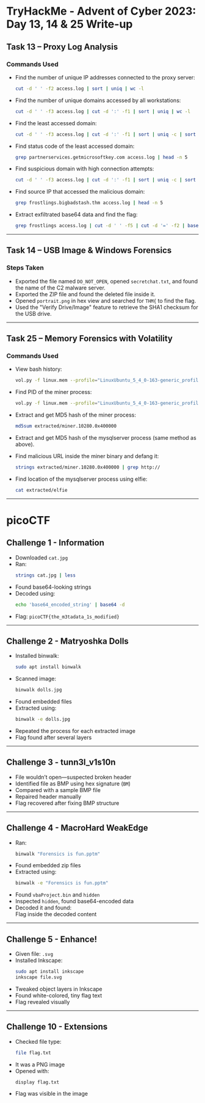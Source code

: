 # TryHackMe - Advent of Cyber 2023: Day 13, 14 & 25 Write-up

## Task 13 – Proxy Log Analysis

### Commands Used

- Find the number of unique IP addresses connected to the proxy server:
  ```bash
  cut -d ' ' -f2 access.log | sort | uniq | wc -l
  ```

- Find the number of unique domains accessed by all workstations:
  ```bash
  cut -d ' ' -f3 access.log | cut -d ':' -f1 | sort | uniq | wc -l
  ```

- Find the least accessed domain:
  ```bash
  cut -d ' ' -f3 access.log | cut -d ':' -f1 | sort | uniq -c | sort -n | head -n 1
  ```

- Find status code of the least accessed domain:
  ```bash
  grep partnerservices.getmicrosoftkey.com access.log | head -n 5
  ```

- Find suspicious domain with high connection attempts:
  ```bash
  cut -d ' ' -f3 access.log | cut -d ':' -f1 | sort | uniq -c | sort -n | tail -n 15
  ```

- Find source IP that accessed the malicious domain:
  ```bash
  grep frostlings.bigbadstash.thm access.log | head -n 5
  ```

- Extract exfiltrated base64 data and find the flag:
  ```bash
  grep frostlings access.log | cut -d ' ' -f5 | cut -d '=' -f2 | base64 -d | grep 'THM{'
  ```

---

## Task 14 – USB Image & Windows Forensics

### Steps Taken

- Exported the file named `DO_NOT_OPEN`, opened `secretchat.txt`, and found the name of the C2 malware server.
- Exported the ZIP file and found the deleted file inside it.
- Opened `portrait.png` in hex view and searched for `THM{` to find the flag.
- Used the "Verify Drive/Image" feature to retrieve the SHA1 checksum for the USB drive.

---

## Task 25 – Memory Forensics with Volatility

### Commands Used

- View bash history:
  ```bash
  vol.py -f linux.mem --profile="LinuxUbuntu_5_4_0-163-generic_profilex64" linux_bash
  ```

- Find PID of the miner process:
  ```bash
  vol.py -f linux.mem --profile="LinuxUbuntu_5_4_0-163-generic_profilex64" linux_pslist
  ```

- Extract and get MD5 hash of the miner process:
  ```bash
  md5sum extracted/miner.10280.0x400000
  ```

- Extract and get MD5 hash of the mysqlserver process (same method as above).

- Find malicious URL inside the miner binary and defang it:
  ```bash
  strings extracted/miner.10280.0x400000 | grep http://
  ```

- Find location of the mysqlserver process using elfie:
  ```bash
  cat extracted/elfie
  ```

---

# picoCTF

## Challenge 1 - Information

- Downloaded `cat.jpg`  
- Ran:
  ```bash
  strings cat.jpg | less
  ```
- Found base64-looking strings  
- Decoded using:
  ```bash
  echo 'base64_encoded_string' | base64 -d
  ```
- Flag: `picoCTF{the_m3tadata_1s_modified}`

---

## Challenge 2 - Matryoshka Dolls

- Installed binwalk:
  ```bash
  sudo apt install binwalk
  ```
- Scanned image:
  ```bash
  binwalk dolls.jpg
  ```
- Found embedded files  
- Extracted using:
  ```bash
  binwalk -e dolls.jpg
  ```
- Repeated the process for each extracted image  
- Flag found after several layers

---

## Challenge 3 - tunn3l_v1s10n

- File wouldn’t open—suspected broken header  
- Identified file as BMP using hex signature (`BM`)  
- Compared with a sample BMP file  
- Repaired header manually  
- Flag recovered after fixing BMP structure

---

## Challenge 4 - MacroHard WeakEdge

- Ran:
  ```bash
  binwalk "Forensics is fun.pptm"
  ```
- Found embedded zip files  
- Extracted using:
  ```bash
  binwalk -e "Forensics is fun.pptm"
  ```
- Found `vbaProject.bin` and `hidden`  
- Inspected `hidden`, found base64-encoded data  
- Decoded it and found:  
  Flag inside the decoded content

---

## Challenge 5 - Enhance!

- Given file: `.svg`  
- Installed Inkscape:
  ```bash
  sudo apt install inkscape
  inkscape file.svg
  ```
- Tweaked object layers in Inkscape  
- Found white-colored, tiny flag text  
- Flag revealed visually

---

## Challenge 10 - Extensions

- Checked file type:
  ```bash
  file flag.txt
  ```
- It was a PNG image  
- Opened with:
  ```bash
  display flag.txt
  ```
- Flag was visible in the image



